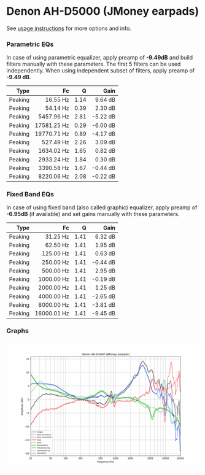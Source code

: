# Denon AH-D5000 (JMoney earpads)
See [usage instructions](https://github.com/jaakkopasanen/AutoEq#usage) for more options and info.

### Parametric EQs
In case of using parametric equalizer, apply preamp of **-9.49dB** and build filters manually
with these parameters. The first 5 filters can be used independently.
When using independent subset of filters, apply preamp of **-9.49 dB**.

| Type    | Fc          |    Q | Gain     |
|--------:|------------:|-----:|---------:|
| Peaking | 16.55 Hz    | 1.14 | 9.64 dB  |
| Peaking | 54.14 Hz    | 0.39 | 2.30 dB  |
| Peaking | 5457.96 Hz  | 2.81 | -5.22 dB |
| Peaking | 17581.25 Hz | 0.29 | -6.00 dB |
| Peaking | 19770.71 Hz | 0.89 | -4.17 dB |
| Peaking | 527.49 Hz   | 2.26 | 3.09 dB  |
| Peaking | 1634.02 Hz  | 1.65 | 0.82 dB  |
| Peaking | 2933.24 Hz  | 1.84 | 0.30 dB  |
| Peaking | 3390.58 Hz  | 1.67 | -0.44 dB |
| Peaking | 8220.06 Hz  | 2.08 | -0.22 dB |

### Fixed Band EQs
In case of using fixed band (also called graphic) equalizer, apply preamp of **-6.95dB**
(if available) and set gains manually with these parameters.

| Type    | Fc          |    Q | Gain     |
|--------:|------------:|-----:|---------:|
| Peaking | 31.25 Hz    | 1.41 | 6.32 dB  |
| Peaking | 62.50 Hz    | 1.41 | 1.95 dB  |
| Peaking | 125.00 Hz   | 1.41 | 0.63 dB  |
| Peaking | 250.00 Hz   | 1.41 | -0.44 dB |
| Peaking | 500.00 Hz   | 1.41 | 2.95 dB  |
| Peaking | 1000.00 Hz  | 1.41 | -0.19 dB |
| Peaking | 2000.00 Hz  | 1.41 | 1.25 dB  |
| Peaking | 4000.00 Hz  | 1.41 | -2.65 dB |
| Peaking | 8000.00 Hz  | 1.41 | -3.81 dB |
| Peaking | 16000.01 Hz | 1.41 | -9.45 dB |

### Graphs
![](./Denon%20AH-D5000%20(JMoney%20earpads).png)